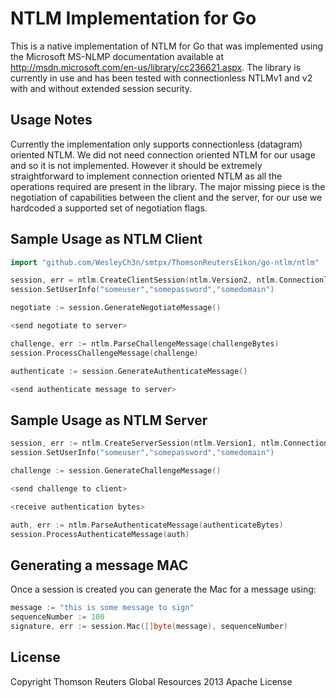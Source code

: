 # NTLM Implementation for Go

This is a native implementation of NTLM for Go that was implemented using the Microsoft MS-NLMP documentation available at http://msdn.microsoft.com/en-us/library/cc236621.aspx.
The library is currently in use and has been tested with connectionless NTLMv1 and v2 with and without extended session security.

## Usage Notes

Currently the implementation only supports connectionless (datagram) oriented NTLM. We did not need connection oriented NTLM for our usage
and so it is not implemented. However it should be extremely straightforward to implement connection oriented NTLM as all
the operations required are present in the library. The major missing piece is the negotiation of capabilities between
the client and the server, for our use we hardcoded a supported set of negotiation flags.

## Sample Usage as NTLM Client

```go
import "github.com/WesleyCh3n/smtpx/ThomsonReutersEikon/go-ntlm/ntlm"

session, err = ntlm.CreateClientSession(ntlm.Version2, ntlm.ConnectionlessMode)
session.SetUserInfo("someuser","somepassword","somedomain")

negotiate := session.GenerateNegotiateMessage()

<send negotiate to server>

challenge, err := ntlm.ParseChallengeMessage(challengeBytes)
session.ProcessChallengeMessage(challenge)

authenticate := session.GenerateAuthenticateMessage()

<send authenticate message to server>
```

## Sample Usage as NTLM Server

```go
session, err := ntlm.CreateServerSession(ntlm.Version1, ntlm.ConnectionlessMode)
session.SetUserInfo("someuser","somepassword","somedomain")

challenge := session.GenerateChallengeMessage()

<send challenge to client>

<receive authentication bytes>

auth, err := ntlm.ParseAuthenticateMessage(authenticateBytes)
session.ProcessAuthenticateMessage(auth)
```

## Generating a message MAC

Once a session is created you can generate the Mac for a message using:

```go
message := "this is some message to sign"
sequenceNumber := 100
signature, err := session.Mac([]byte(message), sequenceNumber)
```

## License
Copyright Thomson Reuters Global Resources 2013
Apache License
